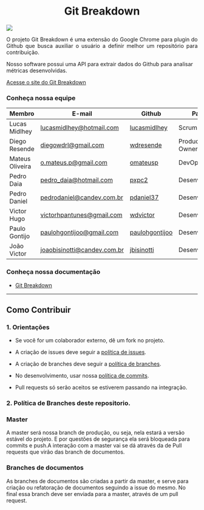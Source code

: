 
<h1 align="center"> Git Breakdown </h1>

<p align="right">

<a><img src="https://img.shields.io/badge/docs-Github%20Pages-blue.svg"></a>



</p>



<p align="justify"> O projeto Git Breakdown é uma extensão do Google Chrome para plugin do Github que busca auxiliar o usuário a definir melhor um repositório para contribuição. <br />

Nosso software possui uma API para extrair dados do Github para analisar métricas desenvolvidas. </p>



<p align="center">

<a href="https://fga-eps-mds.github.io/2019.2-Git-Breakdown/">Acesse o site do Git Breakdown</a>

</p>




### Conheça nossa equipe



| Membro | E-mail | Github | Papel |Matricula|
|-------------------------------|--------------------------|----------------------------------|----------------------|------------|
| Lucas Midlhey  | lucasmidlhey@hotmail.com | [lucasmidlhey](https://github.com/lucasmidlhey) | Scrum Master |13/0122254|
| Diego Resende  | diegowdrl@gmail.com | [wdresende](https://github.com/wdresende) | Product Owner |15/0152183|
| Mateus Oliveira | o.mateus.p@gmail.com| [omateusp](https://github.com/omateusp) |DevOps |16/0015006|
| Pedro Daia | pedro_daia@hotmail.com | [pxpc2](https://github.com/pxpc2) | Desenvolvedor |18/0067265|
| Pedro Daniel  | pedrodaniel@candev.com.br | [pdaniel37](https://github.com/pdaniel37) | Desenvolvedor |16/0038090|
| Victor Hugo  | victorhpantunes@gmail.com | [wdvictor](https://github.com/wdvictor) | Desenvolvedor |17/0063844|
| Paulo Gontijo  | paulohgontijoo@gmail.com |[paulohgontijoo](https://github.com/paulohgontijoo) | Desenvolvedor |15/0143800|
| João Victor  | joaobisinotti@candev.com.br | [jbisinotti](https://github.com/jbisinotti) | Desenvolvedor |17/0069991 |





### Conheça nossa documentação

* [Git Breakdown](https://fga-eps-mds.github.io/2019.2-Git-Breakdown/)




---



## Como Contribuir

### 1. Orientações

* Se você for um colaborador externo, dê um fork no projeto.

* A criação de issues deve seguir a [política de issues](https://fga-eps-mds.github.io/2019.2-Git-Breakdown/issues/).

* A criação de branches deve seguir a [política de branches](https://fga-eps-mds.github.io/2019.2-Git-Breakdown/branches/).

* No desenvolvimento, usar nossa [política de commits](https://fga-eps-mds.github.io/2019.2-Git-Breakdown/commits/).

* Pull requests só serão aceitos se estiverem passando na integração.



### 2. Política de Branches deste repositorio.



### **Master**

A master será nossa branch de produção, ou seja, nela estará a versão estável do projeto. E por questões de segurança ela será bloqueada para commits e push.A interação com a master vai se dá através da de Pull requests que virão das branch de documentos.



### **Branches de documentos**

As branches de documentos são criadas a partir da master, e serve para criação ou refatoração de documentos seguindo a issue do mesmo. No final essa branch deve ser enviada para a master, através de um pull request.

